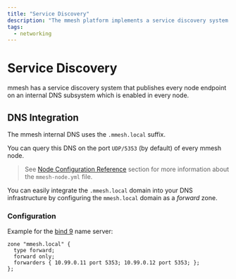 ```yaml
---
title: "Service Discovery"
description: "The mmesh platform implements a service discovery system that publishes every endpoint on an internal DNS subsystem with the '.mmesh.local' domain suffix."
tags:
  - networking
---
```


# Service Discovery

mmesh has a service discovery system that publishes every node endpoint on an internal DNS subsystem which is enabled in every node.

## DNS Integration

The mmesh internal DNS uses the `.mmesh.local` suffix.

You can query this DNS on the port `UDP/5353` (by default) of every mmesh node.

> See [Node Configuration Reference](/docs/platform/reference/mmesh-node.yml/) section for more information about the `mmesh-node.yml` file.

You can easily integrate the `.mmesh.local` domain into your DNS infrastructure by configuring the `mmesh.local` domain as a _forward_ zone.

### Configuration

Example for the [bind 9](https://www.isc.org/bind/) name server:

```bind
zone "mmesh.local" {
  type forward;
  forward only;
  forwarders { 10.99.0.11 port 5353; 10.99.0.12 port 5353; };
};

```
